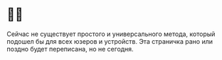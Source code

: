 # 🤷‍♂️
Сейчас не существует простого и универсального метода, который подошел бы для всех юзеров и устройств. Эта страничка рано или поздно будет переписана, но не сегодня.
